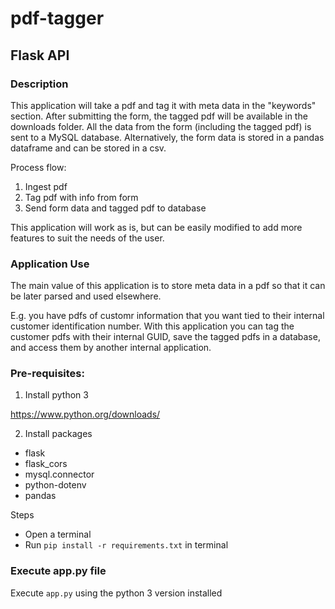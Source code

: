 # pdf-tagger
## Flask API

### Description

This application will take a pdf and tag it with meta data in the "keywords" section. After submitting the form, the tagged pdf will be available in the downloads folder. All the data from the form (including the tagged pdf) is sent to a MySQL database. Alternatively, the form data is stored in a pandas dataframe and can be stored in a csv.

Process flow:
1) Ingest pdf
2) Tag pdf with info from form
3) Send form data and tagged pdf to database

This application will work as is, but can be easily modified to add more features to suit the needs of the user.

### Application Use

The main value of this application is to store meta data in a pdf so that it can be later parsed and used elsewhere. 

E.g. you have pdfs of customr information that you want tied to their internal customer identification number. With this application you can tag the customer pdfs with their internal GUID, save the tagged pdfs in a database, and access them by another internal application.

### Pre-requisites:

1) Install python 3

https://www.python.org/downloads/


2) Install packages

* flask
* flask_cors
* mysql.connector
* python-dotenv
* pandas

Steps
* Open a terminal
* Run `pip install -r requirements.txt` in terminal

### Execute app.py file

Execute `app.py` using the python 3 version installed


